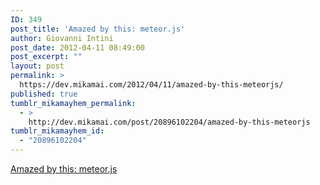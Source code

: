 ```yaml
---
ID: 349
post_title: 'Amazed by this: meteor.js'
author: Giovanni Intini
post_date: 2012-04-11 08:49:00
post_excerpt: ""
layout: post
permalink: >
  https://dev.mikamai.com/2012/04/11/amazed-by-this-meteorjs/
published: true
tumblr_mikamayhem_permalink:
  - >
    http://dev.mikamai.com/post/20896102204/amazed-by-this-meteorjs
tumblr_mikamayhem_id:
  - "20896102204"
---
```

<a href='http://www.meteor.com/'>Amazed by this: meteor.js</a>